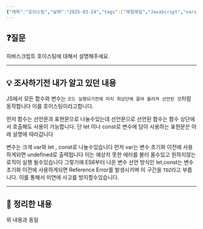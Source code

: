 ```yaml
---
{"제목":"호이스팅","날짜":"2025-03-24","tags":["매일메일","JavaScript","variable","function"],"dg-publish":true,"permalink":"/매일메일/25년3월/호이스팅/","dgPassFrontmatter":true,"created":"2025-03-31T01:12:41.774+09:00","updated":"2025-05-08T04:37:32.576+09:00"}
---
```


## ❓질문

자바스크립트 호이스팅에 대해서 설명해주세요.

---
## 💡 조사하기전 내가 알고 있던 내용

JS에서 모든 함수와 변수는 `코드 실행되기전에 마치 최상단에 끌여 올려져 선언된 것`처럼 동작합니다 이를 호이스팅이라고합니다.

먼저 함수는 선언문과 표현문으로 나눌수있는데 선언문으로 선언된 함수는 함수 상단에서 호출해도 사용이 가능합니다. 단 let 이나 const로 변수에 담아 사용하는 표현문은 아래 설명에 따라갑니다

변수는 크게 var와 let , const로 나눌수있습니다
먼저 var는 변수 초기화 이전에 사용하게되면 undefined로 출력됩니다 이는 예상치 못한 에러를 불러 올수있고 원하지않는 로직이 실행 될수있습니다 그렇기에 ES6부터 나온 변수 선언 방식인 let,const는 변수 초기화 이전에 사용하게되면 Reference Error를 발생시키며 이 구간을 `TDZ`라고 부릅니다. 이를 통해서 미연에 사고를 방지할수있습니다.

---
## 🏫 정리한 내용

위 내용과 동일